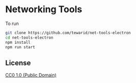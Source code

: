 # Networking Tools

To run

```bash
git clone https://github.com/tewarid/net-tools-electron
cd net-tools-electron
npm install
npm run start
```

## License

[CC0 1.0 (Public Domain)](LICENSE.md)
